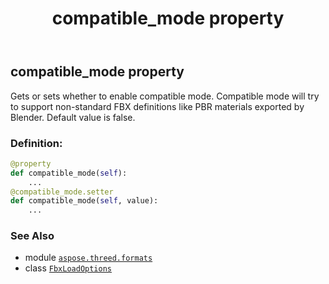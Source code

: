 ﻿---
title: compatible_mode property
second_title: Aspose.3D for Python via .NET API References
description: 
type: docs
weight: 30
url: /python-net/aspose.threed.formats/fbxloadoptions/compatible_mode/
is_root: false
---

## compatible_mode property


Gets or sets whether to enable compatible mode.
Compatible mode will try to support non-standard FBX definitions like PBR materials exported by Blender.
Default value is false.
### Definition:
```python
@property
def compatible_mode(self):
    ...
@compatible_mode.setter
def compatible_mode(self, value):
    ...
```

### See Also
* module [`aspose.threed.formats`](../../)
* class [`FbxLoadOptions`](/3d/python-net/aspose.threed.formats/fbxloadoptions)

